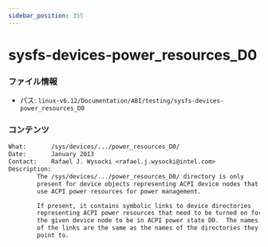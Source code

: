 ```yaml
---
sidebar_position: 355
---
```

# sysfs-devices-power_resources_D0

### ファイル情報

- パス: `linux-v6.12/Documentation/ABI/testing/sysfs-devices-power_resources_D0`

### コンテンツ

```txt
What:		/sys/devices/.../power_resources_D0/
Date:		January 2013
Contact:	Rafael J. Wysocki <rafael.j.wysocki@intel.com>
Description:
		The /sys/devices/.../power_resources_D0/ directory is only
		present for device objects representing ACPI device nodes that
		use ACPI power resources for power management.

		If present, it contains symbolic links to device directories
		representing ACPI power resources that need to be turned on for
		the given device node to be in ACPI power state D0.  The names
		of the links are the same as the names of the directories they
		point to.

```
